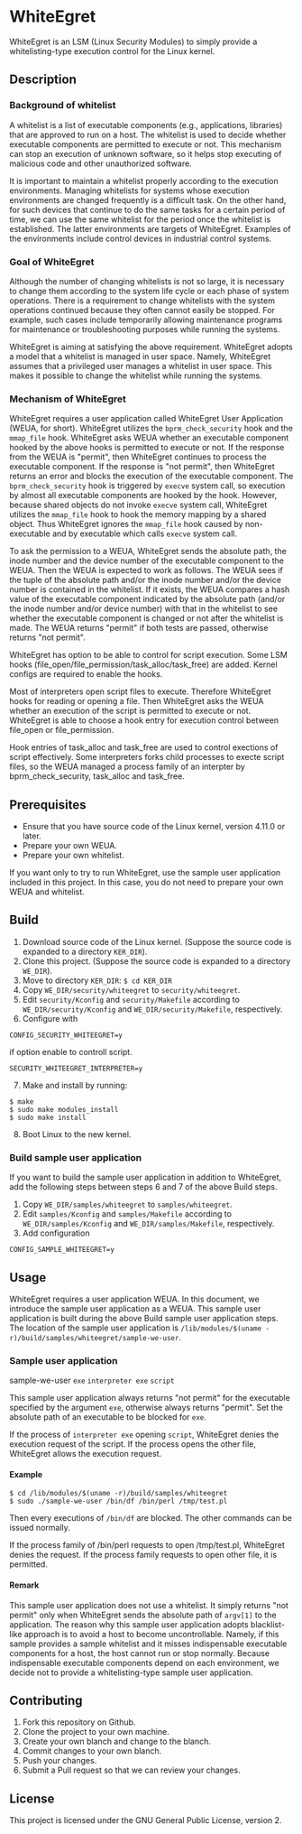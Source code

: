 # WhiteEgret

WhiteEgret is an LSM (Linux Security Modules) to simply provide
a whitelisting-type execution control for the Linux kernel.

## Description

### Background of whitelist

A whitelist is a list of executable components (e.g., applications,
libraries) that are approved to run on a host.
The whitelist is used to decide whether executable components
are permitted to execute or not. This mechanism can stop an
execution of unknown software, so it helps stop executing of
malicious code and other unauthorized software.

It is important to maintain a whitelist properly according to
the execution environments. Managing whitelists for systems
whose execution environments are changed frequently is
a difficult task. On the other hand, for such devices that
continue to do the same tasks for a certain period of time,
we can use the same whitelist for the period once the whitelist
is established. The latter environments are targets of WhiteEgret.
Examples of the environments include control devices in industrial
control systems.

### Goal of WhiteEgret

Although the number of changing whitelists is not so large,
it is necessary to change them according to the system life cycle
or each phase of system operations. There is a requirement
to change whitelists with the system operations continued
because they often cannot easily be stopped.
For example, such cases include temporarily allowing maintenance
programs for maintenance or troubleshooting purposes
while running the systems.

WhiteEgret is aiming at satisfying the above requirement.
WhiteEgret adopts a model that a whitelist is managed in user space.
Namely, WhiteEgret assumes that a privileged user manages
a whitelist in user space. This makes it possible to change
the whitelist while running the systems.

### Mechanism of WhiteEgret

WhiteEgret requires a user application called WhiteEgret User
Application (WEUA, for short). WhiteEgret utilizes the
`bprm_check_security` hook and the `mmap_file` hook.
WhiteEgret asks WEUA whether an executable component
hooked by the above hooks is permitted to execute or not.
If the response from the WEUA is "permit", then WhiteEgret
continues to process the executable component.
If the response is "not permit", then WhiteEgret returns
an error and blocks the execution of the executable component.
The `bprm_check_security` hook is triggered by `execve` system call,
so execution by almost all executable components are hooked
by the hook. However, because shared objects do not invoke `execve`
system call, WhiteEgret utilizes the `mmap_file` hook to hook
the memory mapping by a shared object. Thus WhiteEgret ignores
the `mmap_file` hook caused by non-executable and by executable
which calls `execve` system call.

To ask the permission to a WEUA, WhiteEgret sends the absolute path,
the inode number and the device number of the executable component
to the WEUA. Then the WEUA is expected to work as follows.
The WEUA sees if the tuple of the absolute path and/or the inode
number and/or the device number is contained in the whitelist.
If it exists, the WEUA compares a hash value of the executable
component indicated by the absolute path (and/or the inode number
and/or device number) with that in the whitelist to see
whether the executable component is changed or not after
the whitelist is made. The WEUA returns "permit" if both tests
are passed, otherwise returns "not permit".

WhiteEgret has option to be able to control for script execution.
Some LSM hooks (file_open/file_permission/task_alloc/task_free) are
added. Kernel configs are required to enable the hooks.

Most of interpreters open script files to execute. Therefore
WhiteEgret hooks for reading or opening a file. Then WhiteEgret
asks the WEUA whether an execution of the script is permitted to
execute or not. WhiteEgret is able to choose a hook entry for
execution control between file_open or file_permission.

Hook entries of task_alloc and task_free are used to control
exections of script effectively. Some interpreters forks child
processes to execte script files, so the WEUA managed a process
family of an interpter by bprm_check_security, task_alloc and
task_free.

## Prerequisites

- Ensure that you have source code of the Linux kernel,
version 4.11.0 or later.
- Prepare your own WEUA.
- Prepare your own whitelist.

If you want only to try to run WhiteEgret, use the sample user
application included in this project. In this case, you do not
need to prepare your own WEUA and whitelist.

## Build

1. Download source code of the Linux kernel. (Suppose the source
code is expanded to a directory `KER_DIR`).
2. Clone this project. (Suppose the source code is expanded to a directory `WE_DIR`).
3. Move to directory `KER_DIR`: `$ cd KER_DIR`
4. Copy `WE_DIR/security/whiteegret` to `security/whiteegret`.
5. Edit `security/Kconfig` and `security/Makefile`
according to `WE_DIR/security/Kconfig` and `WE_DIR/security/Makefile`, respectively.
6. Configure with
```
CONFIG_SECURITY_WHITEEGRET=y
```
if option enable to controll script.
```
SECURITY_WHITEEGRET_INTERPRETER=y
```

7. Make and install by running:
```
$ make
$ sudo make modules_install
$ sudo make install
```
8. Boot Linux to the new kernel.

### Build sample user application

If you want to build the sample user application in addition to WhiteEgret,
add the following steps between steps 6 and 7 of the above Build steps.

1. Copy `WE_DIR/samples/whiteegret` to `samples/whiteegret`.
2. Edit `samples/Kconfig` and `samples/Makefile`
according to `WE_DIR/samples/Kconfig` and `WE_DIR/samples/Makefile`,
respectively.
3. Add configuration
```
CONFIG_SAMPLE_WHITEEGRET=y
```

## Usage

WhiteEgret requires a user application WEUA.
In this document, we introduce the sample user application
as a WEUA. This sample user application is built during
the above Build sample user application steps.
The location of the sample user application is
`/lib/modules/$(uname -r)/build/samples/whiteegret/sample-we-user`.

### Sample user application

  sample-we-user `exe` `interpreter exe` `script`

This sample user application always returns "not permit"
for the executable specified by the argument `exe`,
otherwise always returns "permit". Set the absolute path
of an executable to be blocked for `exe`.

If the process of `interpreter exe` opening `script`, WhiteEgret
denies the execution request of the script. If the process opens
the other file, WhiteEgret allows the execution request.

#### Example
```
$ cd /lib/modules/$(uname -r)/build/samples/whiteegret
$ sudo ./sample-we-user /bin/df /bin/perl /tmp/test.pl
```

Then every executions of `/bin/df` are blocked.
The other commands can be issued normally.

If the process family of /bin/perl requests to open
/tmp/test.pl, WhiteEgret denies the request. If the
process family requests to open other file, it is
permitted.

#### Remark

This sample user application does not use a whitelist.
It simply returns "not permit" only when WhiteEgret sends
the absolute path of `argv[1]` to the application.
The reason why this sample user application adopts blacklist-like
approach is to avoid a host to become uncontrollable.
Namely, if this sample provides a sample whitelist and
it misses indispensable executable components for a host,
the host cannot run or stop normally. Because indispensable
executable components depend on each environment,
we decide not to provide a whitelisting-type sample user application.

## Contributing

1. Fork this repository on Github.
2. Clone the project to your own machine.
3. Create your own blanch and change to the blanch.
4. Commit changes to your own blanch.
5. Push your changes.
6. Submit a Pull request so that we can review your changes.

## License

This project is licensed under the GNU General Public License, version 2.

